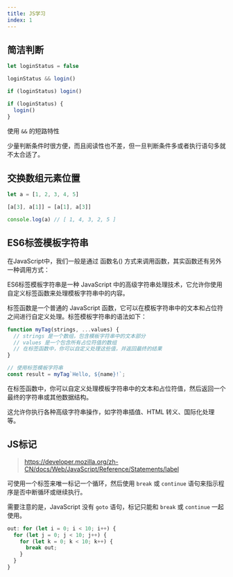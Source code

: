 ```yaml
---
title: JS学习
index: 1
---
```

## 简洁判断

```javascript
let loginStatus = false

loginStatus && login()

if (loginStatus) login()

if (loginStatus) {
  login()
}
```

使用 `&&` 的短路特性

少量判断条件时很方便，而且阅读性也不差，但一旦判断条件多或者执行语句多就不太合适了。

## 交换数组元素位置

```javascript
let a = [1, 2, 3, 4, 5]

[a[3], a[1]] = [a[1], a[3]]

console.log(a) // [ 1, 4, 3, 2, 5 ]
```

## ES6标签模板字符串

在JavaScript中，我们一般是通过 函数名() 方式来调用函数，其实函数还有另外一种调用方式：

ES6标签模板字符串是一种 JavaScript 中的高级字符串处理技术，它允许你使用自定义标签函数来处理模板字符串中的内容。

标签函数是一个普通的 JavaScript 函数，它可以在模板字符串中的文本和占位符之间进行自定义处理。标签模板字符串的语法如下：

```javascript
function myTag(strings, ...values) {
  // strings 是一个数组，包含模板字符串中的文本部分
  // values 是一个包含所有占位符值的数组
  // 在标签函数中，你可以自定义处理这些值，并返回最终的结果
}

// 使用标签模板字符串
const result = myTag`Hello, ${name}!`;
```

在标签函数中，你可以自定义处理模板字符串中的文本和占位符值，然后返回一个最终的字符串或其他数据结构。

这允许你执行各种高级字符串操作，如字符串插值、HTML 转义、国际化处理等。

## JS标记

> https://developer.mozilla.org/zh-CN/docs/Web/JavaScript/Reference/Statements/label

可使用一个标签来唯一标记一个循环，然后使用 `break` 或 `continue` 语句来指示程序是否中断循环或继续执行。

需要注意的是，JavaScript 没有 `goto` 语句，标记只能和 `break` 或 `continue` 一起使用。

```javascript
out: for (let i = 0; i < 10; i++) {
  for (let j = 0; j < 10; j++) {
    for (let k = 0; k < 10; k++) {
      break out;
    }
  }
}
```





   


